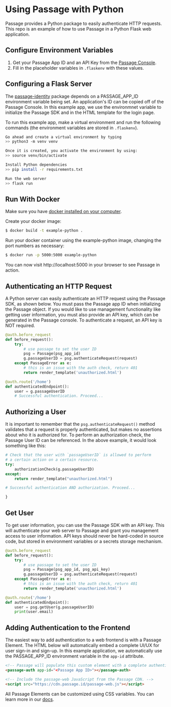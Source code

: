 # Using Passage with Python

Passage provides a Python package to easily authenticate HTTP requests. This repo is an example of how to use Passage in a Python Flask web application.

## Configure Environment Variables

1. Get your Passage App ID and an API Key from the [Passage Console](https://console.passage.id).
2. Fill in the placeholder variables in `.flaskenv` with these values.

## Configuring a Flask Server

The [passage-identity](https://pypi.org/project/passage-identity/) package depends on a PASSAGE_APP_ID environment variable being set. An application's ID can be copied off of the Passage Console. In this example app, we use the environmnet variable to initialize the Passage SDK and in the HTML template for the login page.

To run this example app, make a virtual environment and run the following commands (the environment variables are stored in `.flaskenv`).

```bash
Go ahead and create a virtual environment by typing
>> python3 -m venv venv

Once it is created, you activate the environment by using:
>> source venv/bin/activate

Install Python dependencies
>> pip install -r requirements.txt

Run the web server
>> flask run
```

## Run With Docker

Make sure you have [docker installed on your computer](https://docs.docker.com/get-docker/).

Create your docker image:

```bash
$ docker build -t example-python .
```

Run your docker container using the example-python image, changing the port numbers as necessary:

```bash
$ docker run -p 5000:5000 example-python
```

You can now visit http://localhost:5000 in your browser to see Passage in action.

## Authenticating an HTTP Request

A Python server can easily authenticate an HTTP request using the Passage SDK, as shown below. You must pass the Passage app ID when initializing
the Passage object. If you would like to use management functionality like getting user information, you must also provide an API key, which can be generated in the Passage console. To authenticate a request, an API key is NOT required.

```python
@auth.before_request
def before_request():
    try:
        # use passage to set the user ID
        psg = Passage(psg_app_id)
        g.passageUserID = psg.authenticateRequest(request)
    except PassageError as e:
        # this is an issue with the auth check, return 401
        return render_template('unauthorized.html')

@auth.route('/home')
def authenticatedEndpoint():
    user = g.passageUserID
	# Successful authentication. Proceed...

```

## Authorizing a User

It is important to remember that the `psg.authenticateRequest()` method validates that a request is properly authenticated, but makes no assertions about who it is authorized for. To perform an authorization check, the Passage User ID can be referenced.
In the above example, it would look something like this:

```python
# Check that the user with `passageUserID` is allowed to perform
# a certain action on a certain resource.
try:
    authorizationCheck(g.passageUserID)
except:
    return render_template("unauthorized.html")

# Successful authentication AND authorization. Proceed...

}
```

## Get User

To get user information, you can use the Passage SDK with an API key. This will authenticate your web server to Passage and grant you management
access to user information. API keys should never be hard-coded in source code, but stored in environment variables or a secrets storage mechanism.

```python
@auth.before_request
def before_request():
    try:
        # use passage to set the user ID
        psg = Passage(psg_app_id, psg_api_key)
        g.passageUserID = psg.authenticateRequest(request)
    except PassageError as e:
        # this is an issue with the auth check, return 401
        return render_template('unauthorized.html')

@auth.route('/home')
def authenticatedEndpoint():
    user = psg.getUser(g.passageUserID)
	print(user.email)
```

## Adding Authentication to the Frontend

The easiest way to add authentication to a web frontend is with a Passage Element. The HTML below will automatically embed a complete UI/UX for user sign-in and sign-up. In this example application, we automatically use the PASSAGE_APP_ID environment variable in the `app-id` attribute.

```html
<!-- Passage will populate this custom element with a complete authentication UI/UX. -->
<passage-auth app-id="<Passage App ID>"></passage-auth>

<!-- Include the passage-web JavaScript from the Passage CDN. -->
<script src="https://cdn.passage.id/passage-web.js"></script>
```

All Passage Elements can be customized using CSS variables. You can learn more in our [docs](https://docs.passage.id/web/ui-customization).